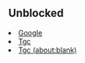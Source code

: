 
  <div class="row">
     <div class="column">
        <h2>Unblocked</h2>
        <li><a href="https://JsploitV1.github.io/google.html">Google</a></li>
         <li><a href="https://TGcoffical.github.io/games">Tgc</a></li>
  <li><a href="https://jsploitv1.github.io/iframe.js">Tgc (about:blank)</a></li>
 
